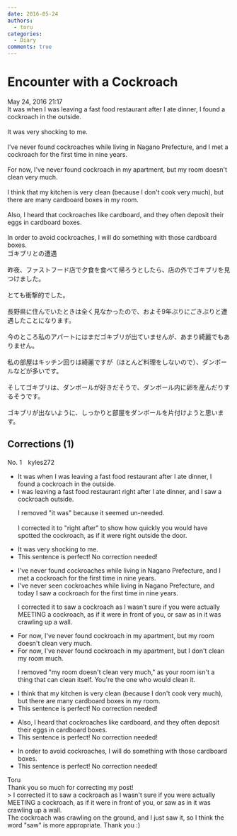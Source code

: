 ```yaml
---
date: 2016-05-24
authors:
  - toru
categories:
  - Diary
comments: true
---
```


# Encounter with a Cockroach
<div class="date">May 24, 2016 21:17</div>
<div id="post"><div id="body_show_ori">
It was when I was leaving a fast food restaurant after I ate dinner, I found a cockroach in the outside.<br/><br/>It was very shocking to me.<br/><br/>I've never found cockroaches while living in Nagano Prefecture, and I met a cockroach for the first time in nine years.<br/><br/>For now, I've never found cockroach in my apartment, but my room doesn't clean very much.<br/><br/>I think that my kitchen is very clean (because I don't cook very much), but there are many cardboard boxes in my room.<br/><br/>Also, I heard that cockroaches like cardboard, and they often deposit their eggs in cardboard boxes.<br/><br/>In order to avoid cockroaches, I will do something with those cardboard boxes.
</div></div>

<!-- more -->

<div id="post_ja"><div id="body_show_mo">
ゴキブリとの遭遇<br/><br/>昨夜、ファストフード店で夕食を食べて帰ろうとしたら、店の外でゴキブリを見つけました。<br/><br/>とても衝撃的でした。<br/><br/>長野県に住んでいたときは全く見なかったので、およそ9年ぶりにごきぶりと遭遇したことになります。<br/><br/>今のところ私のアパートにはまだゴキブリが出ていませんが、あまり綺麗でもありません。<br/><br/>私の部屋はキッチン回りは綺麗ですが（ほとんど料理をしないので）、ダンボールなどが多いです。<br/><br/>そしてゴキブリは、ダンボールが好きだそうで、ダンボール内に卵を産んだりするそうです。<br/><br/>ゴキブリが出ないように、しっかりと部屋をダンボールを片付けようと思います。
</div></div>

## Corrections (1)
<div id="block"><div class="first_name"> No. 1　<span class="just_name">kyles272</span></div><div id="block2">
<ul class="correction_field">
<li class="incorrect">It was when I was leaving a fast food restaurant after I ate dinner, I found a cockroach in the outside.</li>
<li class="corrected correct">
<span class="f_red">I was leaving</span> a fast food restaurant <span class="f_red">right after</span> I ate dinner, and I <span class="f_red">saw</span> a cockroach outside.
<p class="correction_comment">I removed "it was" because it seemed un-needed. <br/><br/>I corrected it to "right after" to show how quickly you would have spotted the cockroach, as if it were right outside the door.</p>
</li>
</ul>
<ul class="correction_field">
<li class="incorrect">It was very shocking to me.</li>
<li class="corrected perfect">This sentence is perfect! No correction needed!</li>
</ul>
<ul class="correction_field">
<li class="incorrect">I've never found cockroaches while living in Nagano Prefecture, and I met a cockroach for the first time in nine years.</li>
<li class="corrected correct">
I've never seen cockroaches while living<span class="f_red"> </span>in Nagano Prefecture, and today I saw a cockroach for the first time in nine years.
<p class="correction_comment">I corrected it to saw a cockroach as I wasn't sure if you were actually MEETING a cockroach, as if it were in front of you, or saw as in it was crawling up a wall.</p>
</li>
</ul>
<ul class="correction_field">
<li class="incorrect">For now, I've never found cockroach in my apartment, but my room doesn't clean very much.</li>
<li class="corrected correct">
For now, I've never found cockroach in my apartment, but <span class="f_red">I don't clean my room much</span>.
<p class="correction_comment">I removed "my room doesn't clean very much," as your room isn't a thing that can clean itself. You're the one who would clean it.</p>
</li>
</ul>
<ul class="correction_field">
<li class="incorrect">I think that my kitchen is very clean (because I don't cook very much), but there are many cardboard boxes in my room.</li>
<li class="corrected perfect">This sentence is perfect! No correction needed!</li>
</ul>
<ul class="correction_field">
<li class="incorrect">Also, I heard that cockroaches like cardboard, and they often deposit their eggs in cardboard boxes.</li>
<li class="corrected perfect">This sentence is perfect! No correction needed!</li>
</ul>
<ul class="correction_field">
<li class="incorrect">In order to avoid cockroaches, I will do something with those cardboard boxes.</li>
<li class="corrected perfect">This sentence is perfect! No correction needed!</li>
</ul>
</div><div class="name"><span class="just_name">Toru</span><br>
Thank you so much for correcting my post!<br/>&gt; I corrected it to saw a cockroach as I wasn't sure if you were actually MEETING a cockroach, as if it were in front of you, or saw as in it was crawling up a wall.<br/>The cockroach was crawling on the ground, and I just saw it, so I think the word "saw" is more appropriate. Thank you :)
</div>
</div>
